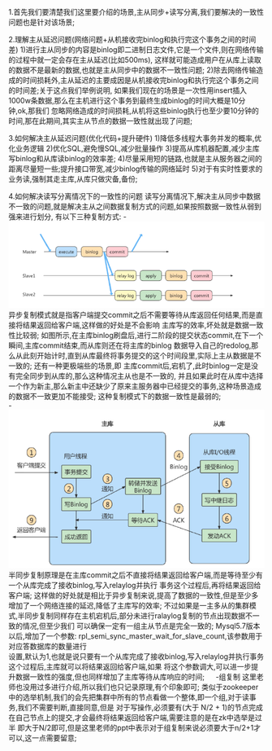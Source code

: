 1.首先我们要清楚我们这里要介绍的场景,主从同步+读写分离,我们要解决的一致性问题也是针对该场景;

2.理解主从延迟问题(网络问题+从机接收完binlog和执行完这个事务之间的时间差)
    1)进行主从同步的内容是binlog即二进制日志文件,它是一个文件,则在网络传输的过程中就一定会存在主从延迟(比如500ms),
  这样就可能造成用户在从库上读取的数据不是最新的数据,也就是主从同步中的数据不一致性问题;
    2)除去网络传输造成的时间损耗外,主从延迟的主要成因是从机接收完binlog和执行完这个事务之间的时间差;关于这点我们举例说明,
  如果我们现在的场景是一次性用insert插入1000w条数据,那么在主机进行这个事务到最终生成binlog的时间大概是10分钟,ok,那我们
  忽略网络造成的时间损耗,从机将这些binlog执行也至少要10分钟的时间,那在此期间,其实主从节点的数据一致性就出现了问题;

3.如何解决主从延迟问题(优化代码+提升硬件)
    1)降低多线程大事务并发的概率,优化业务逻辑
    2)优化SQL,避免慢SQL,减少批量操作
    3)提高从库机器配置,减少主库写binlog和从库读binlog的效率差;
    4)尽量采用短的链路,也就是主从服务器之间的距离尽量短一些;提升接口带宽,减少binlog传输的网络延时
    5)对于有实时性要求的业务读,强制其走主库,从库只做灾备,备份;

4.如何解决读写分离情况下的一致性的问题
    读写分离情况下,解决主从同步中数据不一致的问题,就是解决主从之间数据复制方式的问题,如果按照数据一致性从弱到强来进行划分,
  有以下三种复制方式:
    - ![异步复制](异步复制示意图.png)
      异步复制模式就是指客户端提交commit之后不需要等待从库返回任何结果,而是直接将结果返回给客户端,这样做的好处是不会影响
    主库写的效率,坏处就是数据一致性比较弱;
      如图所示,在主库binlog刷盘后,进行二阶段的提交状态commit,在下一个瞬间,主库commit结束,而从库则还在将主库的binlog
    数据导入自己的redolog,那么从此刻开始计时,直到从库最终将事务提交的这个时间段里,实际上主从数据是不一致的;
      还有一种更极端些的场景,即 主库commit后,宕机了,此时binlog一定是没有完全同步到从库的,那么这种情况主从也是不一致的,
    并且如果此时在从库中选择一个作为新主,那么新主中还缺少了原来主服务器中已经提交的事务,这种场景造成的数据不一致更加不能接受;
      这种复制模式下的数据一致性是最弱的;
　    
    - ![半同步复制](半同步复制示意图.png)
      半同步复制原理是在主库commit之后不直接将结果返回给客户端,而是等待至少有一个从库完成了接收binlog,写入relaylog并执行
    事务这个过程后,再将结果返回给客户端;
      这样做的好处就是相比于异步复制来说,提高了数据的一致性,但是至少多增加了一个网络连接的延迟,降低了主库写的效率;
      不过如果是一主多从的集群模式,半同步复制同样存在主机宕机后,部分未进行ralaylog复制的节点出现数据不一致的情况,但至少我们
    可以确保一定有一组主从节点是完全一致的;
      Mysql5.7版本以后,增加了一个参数: rpl_semi_sync_master_wait_for_slave_count,该参数用于对应答数据库的数量进行  
    设置,默认为1,也就是说只要有一个从库完成了接收binlog,写入relaylog并执行事务这个过程后,主库就可以将结果返回给客户端,如果
    将这个参数调大,可以进一步提升数据一致性的强度,但也同样增加了主库等待从库响应的时间;
　
    -组复制
      这里老师也没用过多进行介绍,所以我们也只记录原理,有个印象即可;
      类似于zookeeper中的选举机制,我们的会先把集群中所有的节点看做一个整体,即一个组,对于读事务,我们不需要判断,直接同意,但是
    对于写操作,必须要有(大于 N/2 + 1)的节点完成在自己节点上的提交,才会最终将结果返回给客户端,需要注意的是在zk中选举是过半
    即大于N/2即可,但是这里老师的ppt中表示对于组复制来说必须要大于n/2+1才可以,这一点需要留意;